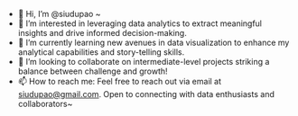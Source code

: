 - 👋 Hi, I’m @siudupao ~
- 👀 I’m interested in leveraging data analytics to extract meaningful insights and drive informed decision-making. 
- 🌱 I’m currently learning new avenues in data visualization to enhance my analytical capabilities and story-telling skills. 
- 💞️ I’m looking to collaborate on intermediate-level projects striking a balance between challenge and growth!
- 📫 How to reach me: Feel free to reach out via email at siudupao@gmail.com. Open to connecting with data enthusiasts and collaborators~

<!---
siudupao/siudupao is a ✨ special ✨ repository because its `README.md` (this file) appears on your GitHub profile.
You can click the Preview link to take a look at your changes.
--->
